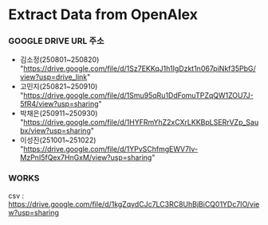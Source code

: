 # Extract Data from OpenAlex

### GOOGLE DRIVE URL 주소
- 김소정(250801~250820) "https://drive.google.com/file/d/1Sz7EKKqJ1h1IgDzkt1n067piNkf35PbG/view?usp=drive_link"
- 고민지(250821~250910) "https://drive.google.com/file/d/1Smu95qRu1DdFomuTPZqQW1ZOU7J-5fR4/view?usp=sharing"
- 박채은(250911~250930) "https://drive.google.com/file/d/1HYFRmYhZ2xCXrLKKBpLSERrVZp_Saubx/view?usp=sharing"
- 이성진(251001~251022) "https://drive.google.com/file/d/1YPvSChfmgEWV7Iv-MzPnI5fQex7HnGxM/view?usp=sharing"

### WORKS
csv : https://drive.google.com/file/d/1kgZqydCJc7LC3RC8UhBjBiCQ01YDc7IO/view?usp=sharing
